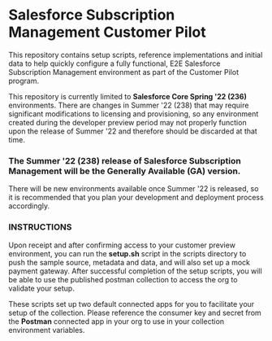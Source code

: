 # **Salesforce Subscription Management Customer Pilot**

This repository contains setup scripts, reference implementations and initial data to help quickly configure a fully functional, E2E Salesforce Subscription Management environment as part of the Customer Pilot program.

This repository is currently limited to **Salesforce Core Spring '22 (236)** environments.  There are changes in Summer '22 (238) that may require significant modifications to licensing and provisioning, so any environment created during the developer preview period may not properly function upon the release of Summer '22 and therefore should be discarded at that time.

### **The Summer '22 (238) release of Salesforce Subscription Management will be the Generally Available (GA) version.**

There will be new environments available once Summer '22 is released, so it is recommended that you plan your development and deployment process accordingly.

### **INSTRUCTIONS**

Upon receipt and after confirming access to your customer preview environment, you can run the **setup.sh** script in the scripts directory to push the sample source, metadata and data, and will also set up a mock payment gateway.  After successful completion of the setup scripts, you will be able to use the published postman collection to access the org to validate your setup.

These scripts set up two default connected apps for you to facilitate your setup of the collection.  Please reference the consumer key and secret from the **Postman** connected app in your org to use in your collection environment variables.